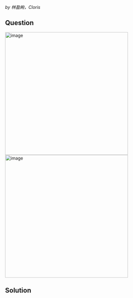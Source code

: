 *by 林盈絢，Cloris*

## Question
<img width="400" alt="image" src="https://github.com/user-attachments/assets/1ff1b52a-acb0-4681-a46f-e85ed4c0c26b" /><br>
<img width="400" alt="image" src="https://github.com/user-attachments/assets/e6b1db57-f5ab-48e5-a977-a3d8ee1ac339" />

## Solution

